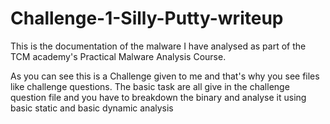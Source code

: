 # Challenge-1-Silly-Putty-writeup
This is the documentation of the malware I have analysed as part of the TCM academy's Practical Malware Analysis Course.

As you can see this is a Challenge given to me and that's why you see files like challenge questions. The basic task are all give in the challenge question file and you have to breakdown the binary and analyse it using basic static and basic dynamic analysis

